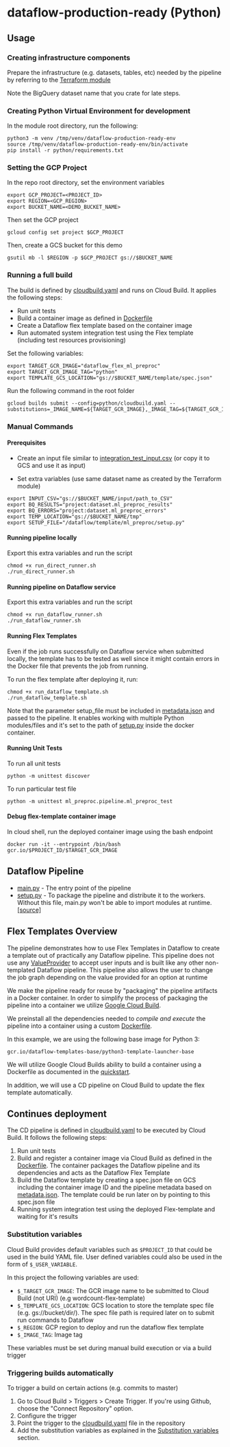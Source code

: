 # dataflow-production-ready (Python)

## Usage

### Creating infrastructure components 

Prepare the infrastructure (e.g. datasets, tables, etc) needed by the pipeline by referring to the
[Terraform module](/terraform/README.MD)

Note the BigQuery dataset name that you crate for late steps.

### Creating Python Virtual Environment for development

In the module root directory, run the following:

```
python3 -m venv /tmp/venv/dataflow-production-ready-env
source /tmp/venv/dataflow-production-ready-env/bin/activate
pip install -r python/requirements.txt
```

### Setting the GCP Project

In the repo root directory, set the environment variables

```
export GCP_PROJECT=<PROJECT_ID>
export REGION=<GCP_REGION>
export BUCKET_NAME=<DEMO_BUCKET_NAME>
```

Then set the GCP project

```
gcloud config set project $GCP_PROJECT
```

Then, create a GCS bucket for this demo
```
gsutil mb -l $REGION -p $GCP_PROJECT gs://$BUCKET_NAME
```


### Running a full build

The build is defined by [cloudbuild.yaml](cloudbuild.yaml) and runs on Cloud Build. It applies the following steps:
* Run unit tests
* Build a container image as defined in [Dockerfile](Dockerfile)
* Create a Dataflow flex template based on the container image
* Run automated system integration test using the Flex template (including test resources provisioning)

Set the following variables:
```
export TARGET_GCR_IMAGE="dataflow_flex_ml_preproc"
export TARGET_GCR_IMAGE_TAG="python"
export TEMPLATE_GCS_LOCATION="gs://$BUCKET_NAME/template/spec.json"
```

Run the following command in the root folder

```
gcloud builds submit --config=python/cloudbuild.yaml --substitutions=_IMAGE_NAME=${TARGET_GCR_IMAGE},_IMAGE_TAG=${TARGET_GCR_IMAGE_TAG},_TEMPLATE_GCS_LOCATION=${TEMPLATE_GCS_LOCATION},_REGION=${REGION}
```

### Manual Commands

#### Prerequisites

* Create an input file similar to [integration_test_input.csv](/data/integration_test_input.csv) (or copy it to GCS and use it as input)

* Set extra variables (use same dataset name as created by the Terraform module)
```
export INPUT_CSV="gs://$BUCKET_NAME/input/path_to_CSV"
export BQ_RESULTS="project:dataset.ml_preproc_results"
export BQ_ERRORS="project:dataset.ml_preproc_errors"
export TEMP_LOCATION="gs://$BUCKET_NAME/tmp"
export SETUP_FILE="/dataflow/template/ml_preproc/setup.py"
```

#### Running pipeline locally 

Export this extra variables and run the script
```
chmod +x run_direct_runner.sh
./run_direct_runner.sh
``` 

#### Running pipeline on Dataflow service

Export this extra variables and run the script
```
chmod +x run_dataflow_runner.sh
./run_dataflow_runner.sh
``` 

#### Running Flex Templates

Even if the job runs successfully on Dataflow service when submitted locally, the template has to be tested as well since
it might contain errors in the Docker file that prevents the job from running. 

To run the flex template after deploying it, run: 

```
chmod +x run_dataflow_template.sh
./run_dataflow_template.sh
``` 

Note that the parameter setup_file must be included in [metadata.json](ml_preproc/spec/metadata.json) and passed to the pipeline. It enables working with multiple Python modules/files and it's set to the path of 
[setup.py](ml_preproc/setup.py) inside the docker container. 

#### Running Unit Tests

To run all unit tests

```
python -m unittest discover
```

To run particular test file

```
python -m unittest ml_preproc.pipeline.ml_preproc_test
```

#### Debug flex-template container image
In cloud shell, run the deployed container image using the bash endpoint 
```
docker run -it --entrypoint /bin/bash gcr.io/$PROJECT_ID/$TARGET_GCR_IMAGE
```



## Dataflow Pipeline
* [main.py](ml_preproc/main.py) - The entry point of the pipeline
* [setup.py](ml_preproc/setup.py) - To package the pipeline and distribute it to the workers. Without this file, main.py won't be able to import modules at runtime. [[source]](https://beam.apache.org/documentation/sdks/python-pipeline-dependencies/#multiple-file-dependencies) 

## Flex Templates Overview
The pipeline demonstrates how to use Flex Templates in Dataflow to create a template out of practically any Dataflow pipeline. This pipeline
does not use any [ValueProvider](https://github.com/apache/beam/blob/master/sdks/python/apache_beam/options/value_provider.py) to accept user inputs and is built like any other non-templated
Dataflow pipeline. This pipeline also allows the user to change the job
graph depending on the value provided for an option at runtime

We make the pipeline ready for reuse by "packaging" the pipeline artifacts
in a Docker container. In order to simplify the process of packaging the pipeline into a container we
utilize [Google Cloud Build](https://cloud.google.com/cloud-build/).

We preinstall all the dependencies needed to *compile and execute* the pipeline
into a container using a custom [Dockerfile](ml_preproc/Dockerfile).

In this example, we are using the following base image for Python 3:

`gcr.io/dataflow-templates-base/python3-template-launcher-base`

We will utilize Google Cloud Builds ability to build a container using a Dockerfile as documented in the [quickstart](https://cloud.google.com/cloud-build/docs/quickstart-docker).

In addition, we will use a CD pipeline on Cloud Build to update the flex template automatically.


## Continues deployment
The CD pipeline is defined in [cloudbuild.yaml](ml_preproc/cloudbuild.yaml) to be executed by Cloud Build. It follows the following steps:
1. Run unit tests
2. Build and register a container image via Cloud Build as defined in the [Dockerfile](ml_preproc/Dockerfile). The container packages the Dataflow pipeline and its dependencies and acts as the Dataflow Flex Template
3. Build the Dataflow template by creating a spec.json file on GCS including the container image ID and the pipeline metadata based on [metadata.json](ml_preproc/spec/metadata.json). The template could be run later on by pointing to this spec.json file
4. Running system integration test using the deployed Flex-template and waiting for it's results 

### Substitution variables
Cloud Build provides default variables such as `$PROJECT_ID` that could be used in the build YAML file. User defined variables could also be used in the form of `$_USER_VARIABLE`.

In this project the following variables are used:
- `$_TARGET_GCR_IMAGE`: The GCR image name to be submitted to Cloud Build (not URI) (e.g wordcount-flex-template)
- `$_TEMPLATE_GCS_LOCATION`: GCS location to store the template spec file (e.g. gs://bucket/dir/). The spec file path is required later on to submit run commands to Dataflow
- `$_REGION`: GCP region to deploy and run the dataflow flex template
- `$_IMAGE_TAG`: Image tag

These variables must be set during manual build execution or via a build trigger


### Triggering builds automatically
To trigger a build on certain actions (e.g. commits to master)
1. Go to Cloud Build > Triggers > Create Trigger. If you're using Github, choose the "Connect Repository" option.     
2. Configure the trigger
3. Point the trigger to the [cloudbuild.yaml](ml_preproc/cloudbuild.yaml) file in the repository
4. Add the substitution variables as explained in the [Substitution variables](#substitution-variables) section.

